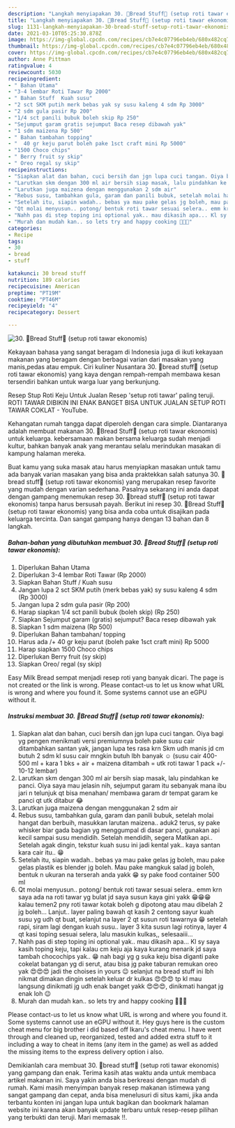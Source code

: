 ```yaml
---
description: "Langkah menyiapakan 30. 🥞Bread Stuff🥞 (setup roti tawar ekonomis) Teruji"
title: "Langkah menyiapakan 30. 🥞Bread Stuff🥞 (setup roti tawar ekonomis) Teruji"
slug: 1131-langkah-menyiapakan-30-bread-stuff-setup-roti-tawar-ekonomis-teruji
date: 2021-03-10T05:25:30.878Z
image: https://img-global.cpcdn.com/recipes/cb7e4c07796eb4eb/680x482cq70/30-🥞bread-stuff🥞-setup-roti-tawar-ekonomis-foto-resep-utama.jpg
thumbnail: https://img-global.cpcdn.com/recipes/cb7e4c07796eb4eb/680x482cq70/30-🥞bread-stuff🥞-setup-roti-tawar-ekonomis-foto-resep-utama.jpg
cover: https://img-global.cpcdn.com/recipes/cb7e4c07796eb4eb/680x482cq70/30-🥞bread-stuff🥞-setup-roti-tawar-ekonomis-foto-resep-utama.jpg
author: Anne Pittman
ratingvalue: 4
reviewcount: 5030
recipeingredient:
- " Bahan Utama"
- "3-4 lembar Roti Tawar Rp 2000"
- " Bahan Stuff  Kuah susu"
- "2 sct SKM putih merk bebas yak sy susu kaleng 4 sdm Rp 3000"
- "2 sdm gula pasir Rp 200"
- "1/4 sct panili bubuk boleh skip Rp 250"
- "Sejumput garam gratis sejumput Baca resep dibawah yak"
- "1 sdm maizena Rp 500"
- " Bahan tambahan topping"
- "  40 gr keju parut boleh pake 1sct craft mini Rp 5000"
- "1500 Choco chips"
- " Berry fruit sy skip"
- " Oreo regal sy skip"
recipeinstructions:
- "Siapkan alat dan bahan, cuci bersih dan jgn lupa cuci tangan. Oiya bagi yg pengen menikmati versi premiumnya boleh pake susu cair ditambahkan santan yak, jangan lupa tes rasa krn Skm udh manis jd cm butuh 2 sdm kl susu cair mngkin butuh lbh banyak ☺️ (susu cair 400-500 ml + kara 1 bks + air + maizena ditambah = utk roti tawar 1 pack +/- 10-12 lembar)"
- "Larutkan skm dengan 300 ml air bersih siap masak, lalu pindahkan ke panci. Oiya saya mau jelasin nih, sejumput garam itu sebanyak mana ibu jari n telunjuk qt bisa menahan/ membawa garam dr tempat garam ke panci qt utk ditabur 😂"
- "Larutkan juga maizena dengan menggunakan 2 sdm air"
- "Rebus susu, tambahkan gula, garam dan panili bubuk, setelah molai hangat dan berbuih, masukkan larutan maizena.. aduk2 terus, sy pake whisker biar gada bagian yg menggumpal di dasar panci, gunakan api kecil sampai susu mendidih. Setelah mendidih, segera Matikan api.. Setelah agak dingin, tekstur kuah susu ini jadi kental yak.. kaya santan kara cair itu.. 😁"
- "Setelah itu, siapin wadah.. bebas ya mau pake gelas jg boleh, mau pake gelas plastik es blender jg boleh. Mau pake mangkuk salad jg boleh, bentuk n ukuran na terserah anda yakk 😁 sy pake food container 500 ml"
- "Qt molai menyusun.. potong/ bentuk roti tawar sesuai selera.. emm krn saya ada na roti tawar yg bulat jd saya susun kaya gini yakk 😁😁😁 kalau temen2 pny roti tawar kotak boleh g dipotong atau mau dibelah 2 jg boleh... Lanjut.. layer paling bawah qt kasih 2 centong sayur kuah susu yg udh qt buat, selanjut na layer 2 qt susun roti tawarnya 😁 setelah rapi, siram lagi dengan kuah susu.. layer 3 kita susun lagi rotinya, layer 4 qt kasi toping sesuai selera, lalu masukin kulkas,, selesaaiii..."
- "Nahh pas di step toping ini optional yak.. mau dikasih apa... Kl sy saya kasih toping keju, tapi kalau cm keju aja kaya kurang menarik jd saya tambah chocochips yak.. 😁 nah bagi yg g suka keju bisa diganti pake cokelat batangan yg di serut, atau bisa jg pake taburan remukan oreo yak 😍😍😍 jadi the choises in yours 😉 selanjut na bread stuff ini lbh nikmat dimakan dingin setelah keluar dr kulkas 😍😍😍 tp kl mau langsung dinikmati jg udh enak banget yakk 😍😍😍, dinikmati hangat jg enak loh 😉"
- "Murah dan mudah kan.. so lets try and happy cooking 🥰🥰🥰"
categories:
- Recipe
tags:
- 30
- bread
- stuff

katakunci: 30 bread stuff 
nutrition: 189 calories
recipecuisine: American
preptime: "PT19M"
cooktime: "PT46M"
recipeyield: "4"
recipecategory: Dessert

---
```



![30. 🥞Bread Stuff🥞 (setup roti tawar ekonomis)](https://img-global.cpcdn.com/recipes/cb7e4c07796eb4eb/680x482cq70/30-🥞bread-stuff🥞-setup-roti-tawar-ekonomis-foto-resep-utama.jpg)

Kekayaan bahasa yang sangat beragam di Indonesia juga di ikuti kekayaan makanan yang beragam dengan berbagai varian dari masakan yang manis,pedas atau empuk. Ciri kuliner Nusantara 30. 🥞bread stuff🥞 (setup roti tawar ekonomis) yang kaya dengan rempah-rempah membawa kesan tersendiri bahkan untuk warga luar yang berkunjung.


Resep Stup Roti Keju Untuk Jualan Resep &#39;setup roti tawar&#39; paling teruji. ROTI TAWAR DIBIKIN INI ENAK BANGET BISA UNTUK JUALAN SETUP ROTI TAWAR COKLAT - YouTube.

Kehangatan rumah tangga dapat diperoleh dengan cara simple. Diantaranya adalah membuat makanan 30. 🥞Bread Stuff🥞 (setup roti tawar ekonomis) untuk keluarga. kebersamaan makan bersama keluarga sudah menjadi kultur, bahkan banyak anak yang merantau selalu merindukan masakan di kampung halaman mereka.

Buat kamu yang suka masak atau harus menyiapkan masakan untuk tamu ada banyak varian masakan yang bisa anda praktekkan salah satunya 30. 🥞bread stuff🥞 (setup roti tawar ekonomis) yang merupakan resep favorite yang mudah dengan varian sederhana. Pasalnya sekarang ini anda dapat dengan gampang menemukan resep 30. 🥞bread stuff🥞 (setup roti tawar ekonomis) tanpa harus bersusah payah.
Berikut ini resep 30. 🥞Bread Stuff🥞 (setup roti tawar ekonomis) yang bisa anda coba untuk disajikan pada keluarga tercinta. Dan sangat gampang hanya dengan 13 bahan dan 8 langkah.


<!--inarticleads1-->

##### Bahan-bahan yang dibutuhkan membuat 30. 🥞Bread Stuff🥞 (setup roti tawar ekonomis):

1. Diperlukan  Bahan Utama
1. Diperlukan 3-4 lembar Roti Tawar (Rp 2000)
1. Siapkan  Bahan Stuff / Kuah susu
1. Jangan lupa 2 sct SKM putih (merk bebas yak) sy susu kaleng 4 sdm (Rp 3000)
1. Jangan lupa 2 sdm gula pasir (Rp 200)
1. Harap siapkan 1/4 sct panili bubuk (boleh skip) (Rp 250)
1. Siapkan Sejumput garam (gratis) sejumput? Baca resep dibawah yak
1. Siapkan 1 sdm maizena (Rp 500)
1. Diperlukan  Bahan tambahan/ topping
1. Harus ada  /+ 40 gr keju parut (boleh pake 1sct craft mini) Rp 5000
1. Harap siapkan 1500 Choco chips
1. Diperlukan  Berry fruit (sy skip)
1. Siapkan  Oreo/ regal (sy skip)


Easy Milk Bread sempat menjadi resep roti yang banyak dicari. The page is not created or the link is wrong. Please contact-us to let us know what URL is wrong and where you found it. Some systems cannot use an eGPU without it. 

<!--inarticleads2-->

##### Instruksi membuat  30. 🥞Bread Stuff🥞 (setup roti tawar ekonomis):

1. Siapkan alat dan bahan, cuci bersih dan jgn lupa cuci tangan. Oiya bagi yg pengen menikmati versi premiumnya boleh pake susu cair ditambahkan santan yak, jangan lupa tes rasa krn Skm udh manis jd cm butuh 2 sdm kl susu cair mngkin butuh lbh banyak ☺️ (susu cair 400-500 ml + kara 1 bks + air + maizena ditambah = utk roti tawar 1 pack +/- 10-12 lembar)
1. Larutkan skm dengan 300 ml air bersih siap masak, lalu pindahkan ke panci. Oiya saya mau jelasin nih, sejumput garam itu sebanyak mana ibu jari n telunjuk qt bisa menahan/ membawa garam dr tempat garam ke panci qt utk ditabur 😂
1. Larutkan juga maizena dengan menggunakan 2 sdm air
1. Rebus susu, tambahkan gula, garam dan panili bubuk, setelah molai hangat dan berbuih, masukkan larutan maizena.. aduk2 terus, sy pake whisker biar gada bagian yg menggumpal di dasar panci, gunakan api kecil sampai susu mendidih. Setelah mendidih, segera Matikan api.. Setelah agak dingin, tekstur kuah susu ini jadi kental yak.. kaya santan kara cair itu.. 😁
1. Setelah itu, siapin wadah.. bebas ya mau pake gelas jg boleh, mau pake gelas plastik es blender jg boleh. Mau pake mangkuk salad jg boleh, bentuk n ukuran na terserah anda yakk 😁 sy pake food container 500 ml
1. Qt molai menyusun.. potong/ bentuk roti tawar sesuai selera.. emm krn saya ada na roti tawar yg bulat jd saya susun kaya gini yakk 😁😁😁 kalau temen2 pny roti tawar kotak boleh g dipotong atau mau dibelah 2 jg boleh... Lanjut.. layer paling bawah qt kasih 2 centong sayur kuah susu yg udh qt buat, selanjut na layer 2 qt susun roti tawarnya 😁 setelah rapi, siram lagi dengan kuah susu.. layer 3 kita susun lagi rotinya, layer 4 qt kasi toping sesuai selera, lalu masukin kulkas,, selesaaiii...
1. Nahh pas di step toping ini optional yak.. mau dikasih apa... Kl sy saya kasih toping keju, tapi kalau cm keju aja kaya kurang menarik jd saya tambah chocochips yak.. 😁 nah bagi yg g suka keju bisa diganti pake cokelat batangan yg di serut, atau bisa jg pake taburan remukan oreo yak 😍😍😍 jadi the choises in yours 😉 selanjut na bread stuff ini lbh nikmat dimakan dingin setelah keluar dr kulkas 😍😍😍 tp kl mau langsung dinikmati jg udh enak banget yakk 😍😍😍, dinikmati hangat jg enak loh 😉
1. Murah dan mudah kan.. so lets try and happy cooking 🥰🥰🥰


Please contact-us to let us know what URL is wrong and where you found it. Some systems cannot use an eGPU without it. Hey guys here is the custom cheat menu for big brother i did based off Ikaru&#39;s cheat menu. I have went through and cleaned up, reorganized, tested and added extra stuff to it including a way to cheat in items (any item in the game) as well as added the missing items to the express delivery option i also. 

Demikianlah cara membuat 30. 🥞bread stuff🥞 (setup roti tawar ekonomis) yang gampang dan enak. Terima kasih atas waktu anda untuk membaca artikel makanan ini. Saya yakin anda bisa berkreasi dengan mudah di rumah. Kami masih menyimpan banyak resep makanan istimewa yang sangat gampang dan cepat, anda bisa menelusuri di situs kami, jika anda terbantu konten ini jangan lupa untuk bagikan dan bookmark halaman website ini karena akan banyak update terbaru untuk resep-resep pilihan yang terbukti dan teruji. Mari memasak !!. 
